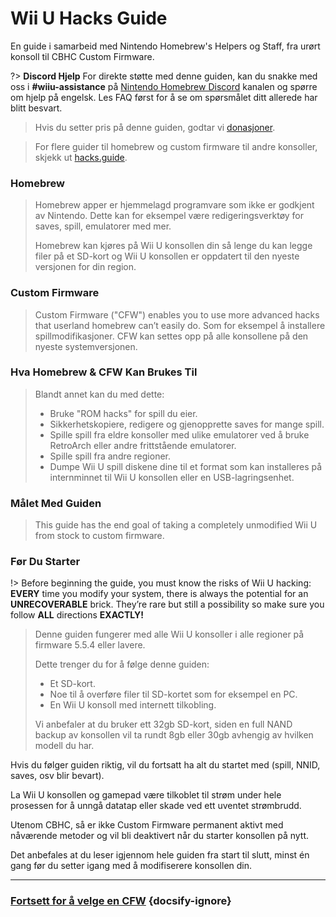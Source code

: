 # Wii U Hacks Guide

En guide i samarbeid med Nintendo Homebrew's Helpers og Staff, fra urørt konsoll til CBHC Custom Firmware.

?> **Discord Hjelp** For direkte støtte med denne guiden, kan du snakke med oss i **#wiiu-assistance** på [Nintendo Homebrew Discord](https://discord.gg/C29hYvh) kanalen og spørre om hjelp på engelsk. Les FAQ først for å se om spørsmålet ditt allerede har blitt besvart.

> Hvis du setter pris på denne guiden, godtar vi [donasjoner](donations).

> For flere guider til homebrew og custom firmware til andre konsoller, skjekk ut [hacks.guide](https://hacks.guide).

### Homebrew

> Homebrew apper er hjemmelagd programvare som ikke er godkjent av Nintendo. Dette kan for eksempel være redigeringsverktøy for saves, spill, emulatorer med mer.
> 
> Homebrew kan kjøres på Wii U konsollen din så lenge du kan legge filer på et SD-kort og Wii U konsollen er oppdatert til den nyeste versjonen for din region.

### Custom Firmware

> Custom Firmware ("CFW") enables you to use more advanced hacks that userland homebrew can’t easily do. Som for eksempel å installere spillmodifikasjoner. CFW kan settes opp på alle konsollene på den nyeste systemversjonen.

### Hva Homebrew & CFW Kan Brukes Til
>
> Blandt annet kan du med dette:
> 
> - Bruke "ROM hacks" for spill du eier.
> - Sikkerhetskopiere, redigere og gjenopprette saves for mange spill.
> - Spille spill fra eldre konsoller med ulike emulatorer ved å bruke RetroArch eller andre frittstående emulatorer.
> - Spille spill fra andre regioner.
> - Dumpe Wii U spill diskene dine til et format som kan installeres på internminnet til Wii U konsollen eller en USB-lagringsenhet.

### Målet Med Guiden

> This guide has the end goal of taking a completely unmodified Wii U from stock to custom firmware.

### Før Du Starter

!> Before beginning the guide, you must know the risks of Wii U hacking: **EVERY** time you modify your system, there is always the potential for an **UNRECOVERABLE** brick. They’re rare but still a possibility so make sure you follow **ALL** directions **EXACTLY!**
>
> Denne guiden fungerer med alle Wii U konsoller i alle regioner på firmware 5.5.4 eller lavere.
> 
> Dette trenger du for å følge denne guiden:
> 
> - Et SD-kort.
> - Noe til å overføre filer til SD-kortet som for eksempel en PC.
> - En Wii U konsoll med internett tilkobling.
> 
> Vi anbefaler at du bruker ett 32gb SD-kort, siden en full NAND backup av konsollen vil ta rundt 8gb eller 30gb avhengig av hvilken modell du har.

Hvis du følger guiden riktig, vil du fortsatt ha alt du startet med (spill, NNID, saves, osv blir bevart).

La Wii U konsollen og gamepad være tilkoblet til strøm under hele prosessen for å unngå datatap eller skade ved ett uventet strømbrudd.

Utenom CBHC, så er ikke Custom Firmware permanent aktivt med nåværende metoder og vil bli deaktivert når du starter konsollen på nytt.

Det anbefales at du leser igjennom hele guiden fra start til slutt, minst én gang før du setter igang med å modifiserere konsollen din.

---

### [Fortsett for å velge en CFW](cfw-choice) {docsify-ignore}
